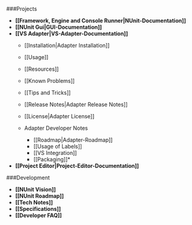 ###Projects

* **[[Framework, Engine and Console Runner|NUnit-Documentation]]**
* **[[NUnit Gui|GUI-Documentation]]**
* **[[VS Adapter|VS-Adapter-Documentation]]**
  * [[Installation|Adapter Installation]]
  * [[Usage]]
  * [[Resources]]
  * [[Known Problems]]
  * [[Tips and Tricks]]
  * [[Release Notes|Adapter Release Notes]]
  * [[License|Adapter License]]
  
  * Adapter Developer Notes
    * [[Roadmap|Adapter-Roadmap]]
    * [[Usage of Labels]]
    * [[VS Integration]]
    * [[Packaging]]*
* **[[Project Editor|Project-Editor-Documentation]]**

###Development

 * **[[NUnit Vision]]**
 * **[[NUnit Roadmap]]**
 * **[[Tech Notes]]**
 * **[[Specifications]]**
 * **[[Developer FAQ]]**

